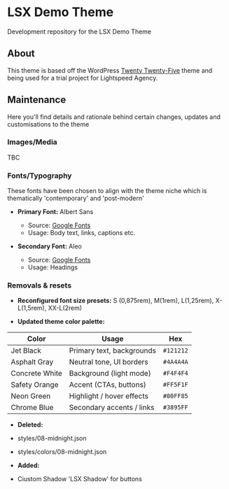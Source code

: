 # LSX Demo Theme

Development repository for the LSX Demo Theme

## About

This theme is based off the WordPress [Twenty Twenty-Five](https://make.wordpress.org/core/2024/08/15/introducing-twenty-twenty-five/) theme and being used for a trial project for Lightspeed Agency.

## Maintenance

Here you'll find details and rationale behind certain changes, updates and customisations to the theme

### Images/Media

TBC

### Fonts/Typography

These fonts have been chosen to align with the theme niche which is thematically 'contemporary' and 'post-modern'

- **Primary Font:** Albert Sans
  - Source: [Google Fonts](https://fonts.google.com/specimen/Albert+Sans)
  - Usage: Body text, links, captions etc.

- **Secondary Font:** Aleo
  - Source: [Google Fonts](https://fonts.google.com/specimen/Aleo)
  - Usage: Headings

### Removals & resets

- **Reconfigured font size presets:** 
    S (0,875rem), M(1rem), L(1,25rem), X-L(1,5rem), XX-L(2rem)
    
-  **Updated theme color palette:**

| Color | Usage | Hex |
| -------------- | ------------------------- | --------- |
| Jet Black | Primary text, backgrounds | `#121212` |
| Asphalt Gray | Neutral tone, UI borders | `#4A4A4A` |
| Concrete White | Background (light mode) | `#F4F4F4` |
| Safety Orange | Accent (CTAs, buttons) | `#FF5F1F` |
| Neon Green | Highlight / hover effects | `#00FF85` |
| Chrome Blue | Secondary accents / links | `#3895FF` |

- **Deleted:**
- styles/08-midnight.json
- styles/colors/08-midnight.json

- **Added:**
- Ciustom Shadow 'LSX Shadow' for buttons